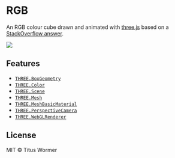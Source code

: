 # RGB

An RGB colour cube drawn and animated with [three.js][three] based on a
[StackOverflow answer][source].

[![][cover]][url]

## Features

*   [`THREE.BoxGeometry`](https://threejs.org/docs/#api/geometries/BoxGeometry)
*   [`THREE.Color`](https://threejs.org/docs/#api/math/Color)
*   [`THREE.Scene`](https://threejs.org/docs/#api/scenes/Scene)
*   [`THREE.Mesh`](https://threejs.org/docs/#api/objects/Mesh)
*   [`THREE.MeshBasicMaterial`](https://threejs.org/docs/#api/materials/MeshBasicMaterial)
*   [`THREE.PerspectiveCamera`](https://threejs.org/docs/#api/cameras/PerspectiveCamera)
*   [`THREE.WebGLRenderer`](https://threejs.org/docs/#api/renderers/WebGLRenderer)

## License

MIT © Titus Wormer

[source]: https://stackoverflow.com/a/42845167

[cover]: preview.png

[url]: https://cmda-tt.github.io/course-17-18/class-3/rgb

[three]: https://threejs.org
